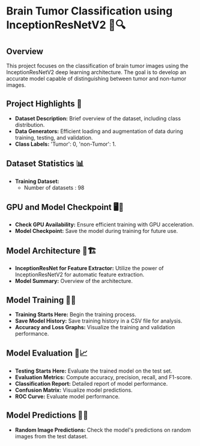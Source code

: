 # Brain Tumor Classification using InceptionResNetV2 🧠🔍

## Overview
This project focuses on the classification of brain tumor images using the InceptionResNetV2 deep learning architecture. The goal is to develop an accurate model capable of distinguishing between tumor and non-tumor images.

## Project Highlights 🚀
- **Dataset Description:** Brief overview of the dataset, including class distribution.
- **Data Generators:** Efficient loading and augmentation of data during training, testing, and validation.
- **Class Labels:** 'Tumor': 0, 'non-Tumor': 1.

## Dataset Statistics 📊
- **Training Dataset:**
  - Number of datasets : 98
  
## GPU and Model Checkpoint 🖥️💾
- **Check GPU Availability:** Ensure efficient training with GPU acceleration.
- **Model Checkpoint:** Save the model during training for future use.

## Model Architecture 🧠🏗️
- **InceptionResNet for Feature Extractor:** Utilize the power of InceptionResNetV2 for automatic feature extraction.
- **Model Summary:** Overview of the architecture.

## Model Training 🚂💨
- **Training Starts Here:** Begin the training process.
- **Save Model History:** Save training history in a CSV file for analysis.
- **Accuracy and Loss Graphs:** Visualize the training and validation performance.

## Model Evaluation 🧐📈
- **Testing Starts Here:** Evaluate the trained model on the test set.
- **Evaluation Metrics:** Compute accuracy, precision, recall, and F1-score.
- **Classification Report:** Detailed report of model performance.
- **Confusion Matrix:** Visualize model predictions.
- **ROC Curve:** Evaluate model performance.

## Model Predictions 📸🔮
- **Random Image Predictions:** Check the model's predictions on random images from the test dataset.

